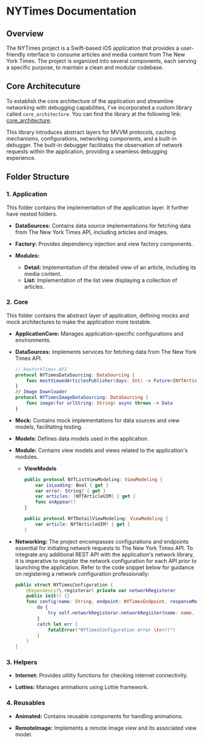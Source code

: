 # NYTimes Documentation

## Overview

The NYTimes project is a Swift-based iOS application that provides a user-friendly interface to consume articles and media content from The New York Times. The project is organized into several components, each serving a specific purpose, to maintain a clean and modular codebase.

## Core Architecuture
To establish the core architecture of the application and streamline networking with debugging capabilities, I've incorporated a custom library called `core_architecture`. You can find the library at the following link: [core_architecture](https://github.com/syedqamara/core_architecture.git).

This library introduces abstract layers for MVVM protocols, caching mechanisms, configurations, networking components, and a built-in debugger. The built-in debugger facilitates the observation of network requests within the application, providing a seamless debugging experience.

## Folder Structure

### 1. Application
 
 This folder contains the implementation of the application layer. It further have nested folders.
 
- **DataSources:** Contains data source implementations for fetching data from The New York Times API, including articles and images.

- **Factory:** Provides dependency injection and view factory components.

- **Modules:**
  - **Detail:** Implementation of the detailed view of an article, including its media content.
  - **List:** Implementation of the list view displaying a collection of articles.

### 2. Core
 
 This folder contains the abstract layer of application, defining mocks and mock architectures to make the application more testable. 
 
- **ApplicationCore:** Manages application-specific configurations and environments.

- **DataSources:** Implements services for fetching data from The New York Times API.
    ``` swift
    // NewYorkTimes API
    protocol NYTimesDataSourcing: DataSourcing {
        func mostViewedArticlesPublisher(days: Int) -> Future<[NYTArticle], Error>
    }
    // Image Downloader
    protocol NYTimesImageDataSourcing: DataSourcing {
        func image(for urlString: String) async throws -> Data
    }
    ```
- **Mock:** Contains mock implementations for data sources and view models, facilitating testing.

- **Models:** Defines data models used in the application.

- **Module:** Contains view models and views related to the application's modules.
  - **ViewModels**
    ``` swift
    public protocol NYTListViewModeling: ViewModeling {
        var isLoading: Bool { get }
        var error: String? { get }
        var articles: [NYTArticleUIM] { get }
        func onAppear()
    }
    ```
    ``` swift
    public protocol NYTDetailViewModeling: ViewModeling {
        var article: NYTArticleUIM? { get }
    }
    ```

- **Networking:** The project encompasses configurations and endpoints essential for initiating network requests to The New York Times API. To integrate any additional REST API with the application's network library, it is imperative to register the network configuration for each API prior to launching the application. Refer to the code snippet below for guidance on registering a network configuration professionally:
    ``` swift
    public struct NYTimesConfiguration {
        @Dependency(\.registerar) private var networkRegisterar
        public init() {}
        func config(name: String, endpoint: NYTimesEndpoint, responseModel: DataModelProtocol.Type,
            do {
                try self.networkRegisterar.networkRegister(name: name, host: NYTimesHost(), endpoint: endpoint, method: method, contentType: contentType, responseType: responseModel, cachePolicy: cachePolicy, headers: headers)
            }
            catch let err {
                fatalError("NYTimesConfiguration error \(err)")
            }
        }
    }
    ```

### 3. Helpers

- **Internet:** Provides utility functions for checking internet connectivity.

- **Lotties:** Manages animations using Lottie framework.

### 4. Reusables

- **Animated:** Contains reusable components for handling animations.

- **RemoteImage:** Implements a remote image view and its associated view model.
